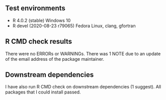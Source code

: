 ## Test environments
* R 4.0.2 (stable) Windows 10
* R devel (2020-08-23 r79065) Fedora Linux, clang, gfortran

## R CMD check results
There were no ERRORs or WARNINGs. There was 1 NOTE due to an update of the email address of the package maintainer.

## Downstream dependencies
I have also run R CMD check on downstream dependencies (1 suggest).
All packages that I could install passed.
